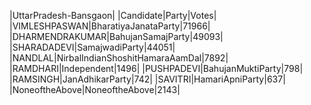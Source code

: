  
|UttarPradesh-Bansgaon|
|Candidate|Party|Votes|
|VIMLESHPASWAN|BharatiyaJanataParty|71966|
|DHARMENDRAKUMAR|BahujanSamajParty|49093|
|SHARADADEVI|SamajwadiParty|44051|
|NANDLAL|NirbalIndianShoshitHamaraAamDal|7892|
|RAMDHARI|Independent|1496|
|PUSHPADEVI|BahujanMuktiParty|798|
|RAMSINGH|JanAdhikarParty|742|
|SAVITRI|HamariApniParty|637|
|NoneoftheAbove|NoneoftheAbove|2143|
